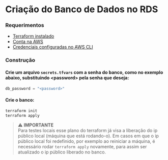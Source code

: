 # Criação do Banco de Dados no RDS

### Requerimentos
- [Terraform instalado](https://developer.hashicorp.com/terraform/tutorials/aws-get-started/install-cli)
- [Conta na AWS](https://aws.amazon.com/pt/)
- [Credenciais configuradas no AWS CLI](https://docs.aws.amazon.com/pt_br/cli/latest/userguide/cli-chap-configure.html)

### Construção
#### Crie um arquivo `secrets.tfvars` com a senha do banco, como no exemplo abaixo, substituindo \<password> pela senha que deseja:
~~~tfvars
db_password = "<password>"
~~~

#### Crie o banco:
~~~sh
terraform init
terraform apply
~~~

> ⚠️ **IMPORTANTE**  
> Para testes locais esse plano do terraform já visa a liberação do ip público local (máquina que está rodando-o). Em casos em que o ip público local foi redefinido, por exemplo ao reiniciar a máquina, é necessário rodar `terraform apply` novamente, para assim ser atualizado o ip público liberado no banco.